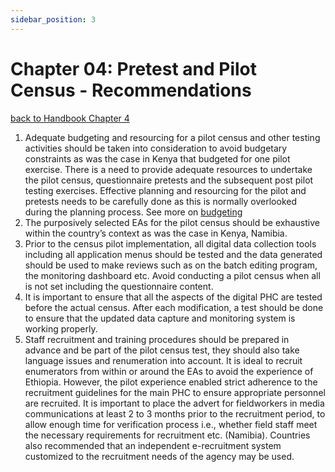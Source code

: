 ```yaml
---
sidebar_position: 3
---
```


# Chapter 04: Pretest and Pilot Census - Recommendations
[back to Handbook Chapter 4](/docs/category/chapter-04-pretest-and-pilot-census)

1. Adequate budgeting and resourcing for a pilot census and other testing activities should be taken into consideration to avoid budgetary constraints as was the case in Kenya that budgeted for one pilot exercise. There is a need to provide adequate resources to undertake the pilot census, questionnaire pretests and the subsequent post pilot testing exercises. Effective planning and resourcing for the pilot and pretests needs to be carefully done as this is normally overlooked during the planning process. See more on [budgeting](/docs/experiences-lessons-2020/chapter-02/2.2-development-of-census-budget-and-workplan)
2. The purposively selected EAs for the pilot census should be exhaustive within the country’s context as was the case in Kenya, Namibia. 
3. Prior to the census pilot implementation, all digital data collection tools including all application menus should be tested and the data generated should be used to make reviews such as on the batch editing program, the monitoring dashboard etc. Avoid conducting a pilot census when all is not set including the questionnaire content.
4. It is important to ensure that all the aspects of the digital PHC are tested before the actual census. After each modification, a test should be done to ensure that the updated data capture and monitoring system is working properly. 
5. Staff recruitment and training procedures should be prepared in advance and be part of the pilot census test, they should also take language issues and renumeration into account.  It is ideal to recruit enumerators from within or around the EAs to avoid the experience of Ethiopia. However, the pilot experience enabled strict adherence to the recruitment guidelines for the main PHC to ensure appropriate personnel are recruited. It is important to place the advert for fieldworkers in media communications at least 2 to 3 months prior to the recruitment period, to allow enough time for verification process i.e., whether field staff meet the necessary requirements for recruitment etc. (Namibia). Countries also recommended that an independent e-recruitment system customized to the recruitment needs of the agency may be used.
